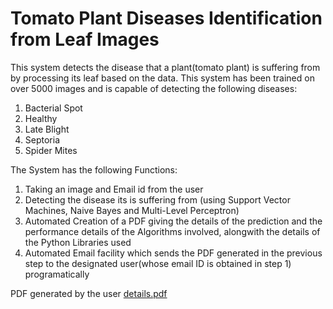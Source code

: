 # Tomato Plant Diseases Identification from Leaf Images 
This system detects the disease that a plant(tomato plant) is suffering from by processing its leaf based on the data. This system has been trained on over 5000 images and is capable of detecting the following diseases:
1) Bacterial Spot
2) Healthy
3) Late Blight
4) Septoria
5) Spider Mites

The System has the following Functions:
1) Taking an image and Email id from the user 
2) Detecting the disease its is suffering from (using Support Vector Machines, Naive Bayes and Multi-Level Perceptron)
3) Automated Creation of a PDF giving the details of the prediction and the performance details of the Algorithms involved, alongwith the details of the Python Libraries used
4) Automated Email facility which sends the PDF generated in the previous step to the designated user(whose email ID is obtained in step 1) programatically 

PDF generated by the user 
[details.pdf](https://github.com/sneha-almeida/2018-PlantDiseaseClassification/files/6415307/details.pdf)

